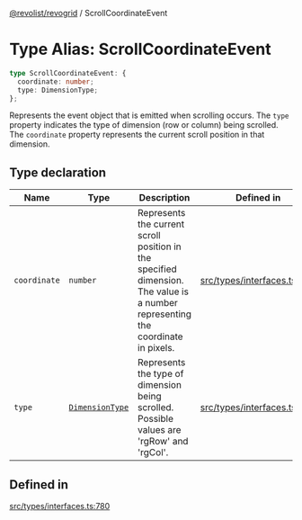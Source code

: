 [@revolist/revogrid](README.md) / ScrollCoordinateEvent

# Type Alias: ScrollCoordinateEvent

```ts
type ScrollCoordinateEvent: {
  coordinate: number;
  type: DimensionType;
};
```

Represents the event object that is emitted when scrolling occurs.
The `type` property indicates the type of dimension (row or column) being scrolled.
The `coordinate` property represents the current scroll position in that dimension.

## Type declaration

| Name | Type | Description | Defined in |
| ------ | ------ | ------ | ------ |
| `coordinate` | `number` | Represents the current scroll position in the specified dimension. The value is a number representing the coordinate in pixels. | [src/types/interfaces.ts:791](https://github.com/revolist/revogrid/blob/3cf03d1039e53d8581c1791130c13324e129dd40/src/types/interfaces.ts#L791) |
| `type` | [`DimensionType`](TypeAlias.DimensionType.md) | Represents the type of dimension being scrolled. Possible values are 'rgRow' and 'rgCol'. | [src/types/interfaces.ts:785](https://github.com/revolist/revogrid/blob/3cf03d1039e53d8581c1791130c13324e129dd40/src/types/interfaces.ts#L785) |

## Defined in

[src/types/interfaces.ts:780](https://github.com/revolist/revogrid/blob/3cf03d1039e53d8581c1791130c13324e129dd40/src/types/interfaces.ts#L780)
